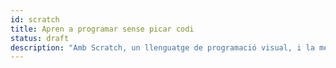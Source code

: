 ```yaml
---
id: scratch
title: Apren a programar sense picar codi
status: draft
description: "Amb Scratch, un llenguatge de programació visual, i la més gran comunitat de programadores orientada a infants i joves, aprendrem els conceptes bàsics de la programació informàtica sense haver de picar còdi, tot fent jocs, animacions i historietes."
---
```

